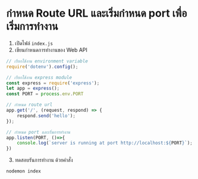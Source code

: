 
# กำหนด Route URL และเริ่มกำหนด port เพื่อเริ่มการทำงาน

1. เปิดไฟล์ `index.js`
2. เขียนกำหนดการทำงานของ Web API

```js
// เรียกใช้งาน environment variable
require('dotenv').config();

// เรียกใช้งาน express module 
const express = require('express');
let app = express();
const PORT = process.env.PORT

// กำหนด route url 
app.get('/', (request, respond) => {
    respond.send('hello');
});

// กำหนด port และเริ่มการทำงาน
app.listen(PORT, ()=>{
    console.log(`server is running at port http://localhost:${PORT}`);
})
```

3. ทดสอบรันการทำงาน ด้วยคำสั่ง 

```bash
nodemon index
```